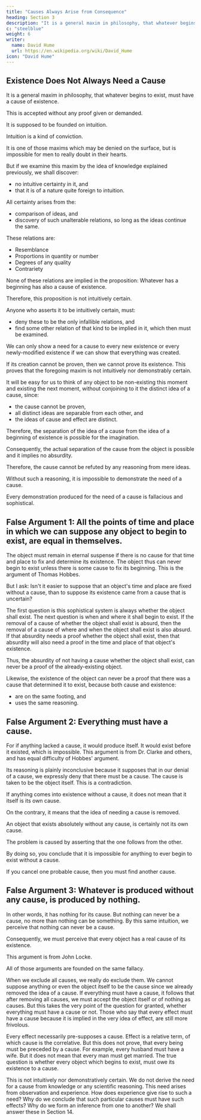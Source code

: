 ```yaml
---
title: "Causes Always Arise from Consequence"
heading: Section 3
description: "It is a general maxim in philosophy, that whatever begins to exist, must have a cause of existence"
c: "steelblue"
weight: 6
writer:
  name: David Hume
  url: https://en.wikipedia.org/wiki/David_Hume
icon: "David Hume"
---
```




## Existence Does Not Always Need a Cause

It is a general maxim in philosophy, that whatever begins to exist, must have a cause of existence.

This is accepted without any proof given or demanded.

It is supposed to be founded on intuition.

Intuition is a kind of conviction.

It is one of those maxims which may be denied on the surface, but is impossible for men to really doubt in their hearts.

But if we examine this maxim by the idea of knowledge explained previously, we shall discover:
- no intuitive certainty in it, and
- that it is of a nature quite foreign to intuition.

All certainty arises from the:
- comparison of ideas, and
- discovery of such unalterable relations, so long as the ideas continue the same.

These relations are:
- Resemblance
- Proportions in quantity or number
- Degrees of any quality
- Contrariety

None of these relations are implied in the proposition: Whatever has a beginning has also a cause of existence.

Therefore, this proposition is not intuitively certain.

Anyone who asserts it to be intuitively certain, must:
- deny these to be the only infallible relations, and
- find some other relation of that kind to be implied in it, which then must be examined.

We can only show a need for a cause to every new existence or every newly-modified existence if we can show that everything was created.

If its creation cannot be proven, then we cannot prove its existence.
This proves that the foregoing maxim is not intuitively nor demonstrably certain.

It will be easy for us to think of any object to be non-existing this moment and existing the next moment, without conjoining to it the distinct idea of a cause, since:
- the cause cannot be proven,
- all distinct ideas are separable from each other, and
- the ideas of cause and effect are distinct.

Therefore, the separation of the idea of a cause from the idea of a beginning of existence is possible for the imagination.

Consequently, the actual separation of the cause from the object is possible and it implies no absurdity.

Therefore, the cause cannot be refuted by any reasoning from mere ideas.

Without such a reasoning, it is impossible to demonstrate the need of a cause.

Every demonstration produced for the need of a cause is fallacious and sophistical.


## False Argument 1: All the points of time and place in which we can suppose any object to begin to exist, are equal in themselves.

The object must remain in eternal suspense if there is no cause for that time and place to fix and determine its existence.
The object thus can never begin to exist unless there is some cause to fix its beginning.
This is the argument of Thomas Hobbes.

But I ask: Isn't it easier to suppose that an object's time and place are fixed without a cause, than to suppose its existence came from a cause that is uncertain?

The first question is this sophistical system is always whether the object shall exist.
The next question is when and where it shall begin to exist.
If the removal of a cause of whether the object shall exist is absurd, then the removal of a cause of where and when the object shall exist is also absurd.
If that absurdity needs a proof whether the object shall exist, then that absurdity will also need a proof in the time and place of that object's existence.

Thus, the absurdity of not having a cause whether the object shall exist, can never be a proof of the already-existing object.

Likewise, the existence of the object can never be a proof that there was a cause that determined it to exist, because both cause and existence:
- are on the same footing, and
- uses the same reasoning.


## False Argument 2: Everything must have a cause.

For if anything lacked a cause, it would produce itself.
It would exist before it existed, which is impossible.
This argument is from Dr. Clarke and others, and has equal difficulty of Hobbes' argument.

Its reasoning is plainly inconclusive because it supposes that in our denial of a cause, we expressly deny that there must be a cause.
The cause is taken to be the object itself.
This is a contradiction.

If anything comes into existence without a cause, it does not mean that it itself is its own cause.

On the contrary, it means that the idea of needing a cause is removed.

An object that exists absolutely without any cause, is certainly not its own cause.

The problem is caused by asserting that the one follows from the other.

By doing so, you conclude that it is impossible for anything to ever begin to exist without a cause.

If you cancel one probable cause, then you must find another cause.


## False Argument 3: Whatever is produced without any cause, is produced by nothing.

In other words, it has nothing for its cause.
But nothing can never be a cause, no more than nothing can be something.
By this same intuition, we perceive that nothing can never be a cause.

Consequently, we must perceive that every object has a real cause of its existence.

This argument is from John Locke.

All of those arguments are founded on the same fallacy.

When we exclude all causes, we really do exclude them.
We cannot suppose anything or even the object itself to be the cause since we already removed the idea of a cause.
If everything must have a cause, it follows that after removing all causes, we must accept the object itself or of nothing as causes.
But this takes the very point of the question for granted, whether everything must have a cause or not.
Those who say that every effect must have a cause because it is implied in the very idea of effect, are still more frivolous.

Every effect necessarily pre-supposes a cause.
Effect is a relative term, of which cause is the correlative.
But this does not prove, that every being must be preceded by a cause.
For example, every husband must have a wife.
But it does not mean that every man must get married.
The true question is whether every object which begins to exist, must owe its existence to a cause.

This is not intuitively nor demonstratively certain.
We do not derive the need for a cause from knowledge or any scientific reasoning.
This need arises from observation and experience.
How does experience give rise to such a need?
Why do we conclude that such particular causes must have such effects?
Why do we form an inference from one to another?
We shall answer these in Section 14.

